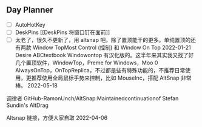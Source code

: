 ## Day Planner
- [ ] AutoHotKey
- [ ] DeskPins [[DeskPins  将窗口钉在面前]]
- [ ] 太老了，很久不更新了，用 altsnap 吧，除了置顶能干的更多。单纯置顶的还有两款 Window TopMost Control (控制) 和 Window On Top
2022-01-21
​
Desire 
ABCtextbook
Windowontop 有汉化版的。这半年来其实我又找了好几个置顶软件，WindowTop，Preme for Windows，Moo 0 AlwaysOnTop，OnTopReplica，不过都是些有特殊功能的，不推荐日常使用，更推荐使用全局鼠标手势来控制，比如 MouseInc，搭配 AltSnap 非常棒。
2022-05-18

调律者
GitHub-RamonUnch/AltSnap:Maintainedcontinuationof Stefan Sundin's AltDrag



Altsnap 链接，方便大家自取
2022-04-06